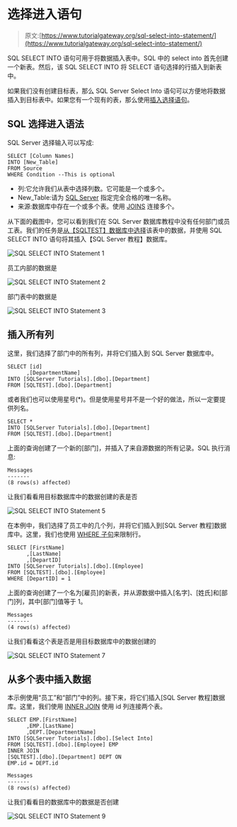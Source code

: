 # 选择进入语句

> 原文:[https://www.tutorialgateway.org/sql-select-into-statement/](https://www.tutorialgateway.org/sql-select-into-statement/)

SQL SELECT INTO 语句可用于将数据插入表中。SQL 中的 select into 首先创建一个新表。然后，该 SQL SELECT INTO 将 SELECT 语句选择的行插入到新表中。

如果我们没有创建目标表，那么 SQL Server Select Into 语句可以方便地将数据插入到目标表中。如果您有一个现有的表，那么使用[插入选择语句](https://www.tutorialgateway.org/sql-insert-into-select-statement/)。

## SQL 选择进入语法

SQL Server 选择输入可以写成:

```
SELECT [Column Names]
INTO [New_Table]
FROM Source
WHERE Condition --This is optional
```

*   列:它允许我们从表中选择列数。它可能是一个或多个。
*   New_Table:请为 [SQL Server](https://www.tutorialgateway.org/sql/) 指定完全合格的唯一名称。
*   来源:数据库中存在一个或多个表。使用 [JOINS](https://www.tutorialgateway.org/sql-joins/) 连接多个。

从下面的截图中，您可以看到我们在 SQL Server 数据库教程中没有任何部门或员工表。我们的任务是[从【SQLTEST】数据库中选择](https://www.tutorialgateway.org/sql-select-statement/)该表中的数据，并使用 SQL SELECT INTO 语句将其插入【SQL Server 教程】数据库。

![SQL SELECT INTO Statement 1](img/3ada0684f4b4b13d01f24ba7ffd7bd45.png)

员工内部的数据是

![SQL SELECT INTO Statement 2](img/0818dbcbb8a8dbe7dd9cff0fa2bed373.png)

部门表中的数据是

![SQL SELECT INTO Statement 3](img/aff47d2ce5cff6a22067a68da5303b1c.png)

## 插入所有列

这里，我们选择了部门中的所有列，并将它们插入到 SQL Server 数据库中。

```
SELECT [id]
      ,[DepartmentName]
INTO [SQLServer Tutorials].[dbo].[Department]
FROM [SQLTEST].[dbo].[Department]
```

或者我们也可以使用星号(*)。但是使用星号并不是一个好的做法，所以一定要提供列名。

```
SELECT *
INTO [SQLServer Tutorials].[dbo].[Department]
FROM [SQLTEST].[dbo].[Department]
```

上面的查询创建了一个新的[部门]，并插入了来自源数据的所有记录。SQL 执行消息:

```
Messages
-------
(8 rows(s) affected)
```

让我们看看用目标数据库中的数据创建的表是否

![SQL SELECT INTO Statement 5](img/4e432e3927f1f9eccc23253c212c75e5.png)

在本例中，我们选择了员工中的几个列，并将它们插入到[SQL Server 教程]数据库中。这里，我们也使用 [WHERE 子句](https://www.tutorialgateway.org/sql-where-clause/)来限制行。

```
SELECT [FirstName]
      ,[LastName]
      ,[DepartID]
INTO [SQLServer Tutorials].[dbo].[Employee]
FROM [SQLTEST].[dbo].[Employee]
WHERE [DepartID] = 1
```

上面的查询创建了一个名为[雇员]的新表，并从源数据中插入[名字]、[姓氏]和[部门]列，其中[部门]值等于 1。

```
Messages
-------
(4 rows(s) affected)
```

让我们看看这个表是否是用目标数据库中的数据创建的

![SQL SELECT INTO Statement 7](img/1406c5262421f166dc13af9de14909ff.png)

## 从多个表中插入数据

本示例使用“员工”和“部门”中的列。接下来，将它们插入[SQL Server 教程]数据库。这里，我们使用 [INNER JOIN](https://www.tutorialgateway.org/sql-inner-join/) 使用 id 列连接两个表。

```
SELECT EMP.[FirstName]
      ,EMP.[LastName]
      ,DEPT.[DepartmentName]
INTO [SQLServer Tutorials].[dbo].[Select Into]
FROM [SQLTEST].[dbo].[Employee] EMP
INNER JOIN
[SQLTEST].[dbo].[Department] DEPT ON
EMP.id = DEPT.id
```

```
Messages
-------
(8 rows(s) affected)
```

让我们看看目的数据库中的数据是否创建

![SQL SELECT INTO Statement 9](img/0994b13f52a1de951b975dbf8e22790e.png)